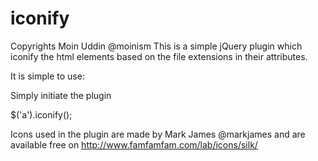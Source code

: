 iconify
=======
Copyrights Moin Uddin @moinism
This is a simple jQuery plugin which iconify the html elements based on the file extensions in their attributes.

It is simple to use:

Simply initiate the plugin

$('a').iconify();

Icons used in the plugin are made by Mark James @markjames and are available free on http://www.famfamfam.com/lab/icons/silk/